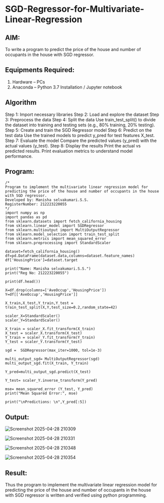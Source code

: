 # SGD-Regressor-for-Multivariate-Linear-Regression

## AIM:
To write a program to predict the price of the house and number of occupants in the house with SGD regressor.

## Equipments Required:
1. Hardware – PCs
2. Anaconda – Python 3.7 Installation / Jupyter notebook

## Algorithm
Step 1: Import necessary libraries
Step 2: Load and explore the dataset
Step 3: Preprocess the data
Step 4: Split the data
Use train_test_split() to divide the dataset into training and testing sets (e.g., 80% training, 20% testing).
Step 5: Create and train the SGD Regressor model
Step 6: Predict on the test data
Use the trained models to predict y_pred for test features X_test.
Step 7: Evaluate the model
Compare the predicted values (y_pred) with the actual values (y_test).
Step 8: Display the results
Print the actual vs predicted results.
Print evaluation metrics to understand model performance.

## Program:
```
/*
Program to implement the multivariate linear regression model for predicting the price of the house and number of occupants in the house with SGD regressor.
Developed by: Manisha selvakumari.S.S.
RegisterNumber: 212223220055  
*/
import numpy as np
import pandas as pd
from sklearn.datasets import fetch_california_housing
from sklearn.linear_model import SGDRegressor
from sklearn.multioutput import MultiOutputRegressor
from sklearn.model_selection import train_test_split
from sklearn.metrics import mean_squared_error
from sklearn.preprocessing import StandardScaler

dataset=fetch_california_housing()
df=pd.DataFrame(dataset.data,columns=dataset.feature_names)
df['HousingPrice']=dataset.target

print("Name: Manisha selvakumari.S.S.")
print("Reg No: 212223220055")

print(df.head())

X=df.drop(columns=['AveOccup','HousingPrice'])
Y=df[['AveOccup','HousingPrice']]

X_train,X_test,Y_train,Y_test = train_test_split(X,Y,test_size=0.2,random_state=42)

scaler_X=StandardScaler()
scaler_Y=StandardScaler()

X_train = scaler_X.fit_transform(X_train) 
X_test = scaler_X.transform(X_test) 
Y_train = scaler_Y.fit_transform(Y_train) 
Y_test = scaler_Y.transform(Y_test)

sgd =  SGDRegressor(max_iter=1000, tol=1e-3)

multi_output_sgd= MultiOutputRegressor(sgd) 
multi_output_sgd.fit(X_train, Y_train)

Y_pred=multi_output_sgd.predict(X_test)

Y_test= scaler_Y.inverse_transform(Y_pred)

mse= mean_squared_error (Y_test, Y_pred) 
print("Mean Squared Error:", mse) 

print("\nPredictions: \n",Y_pred[:5])
```

## Output:

![Screenshot 2025-04-28 210309](https://github.com/user-attachments/assets/175d2261-b64b-4a85-b7f3-59763a7387cb)

![Screenshot 2025-04-28 210331](https://github.com/user-attachments/assets/24c7d699-e6d3-47e2-b816-aaefca8cfc81)

![Screenshot 2025-04-28 210348](https://github.com/user-attachments/assets/76b619e2-7462-4928-8a66-1a66f511117e)

![Screenshot 2025-04-28 210354](https://github.com/user-attachments/assets/1bc44790-dcf3-47d0-98b8-0e5f702cb1d0)



## Result:
Thus the program to implement the multivariate linear regression model for predicting the price of the house and number of occupants in the house with SGD regressor is written and verified using python programming.
